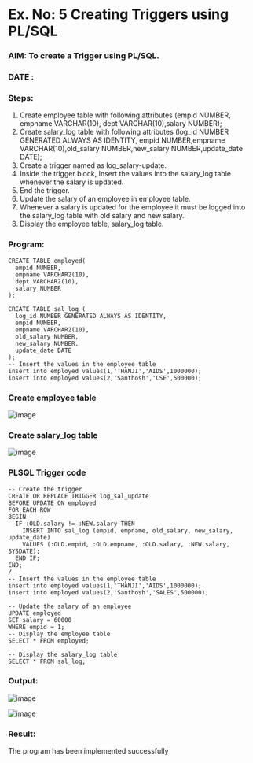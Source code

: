 # Ex. No: 5 Creating Triggers using PL/SQL

### AIM: To create a Trigger using PL/SQL.
### DATE :


### Steps:
1. Create employee table with following attributes (empid NUMBER, empname VARCHAR(10), dept VARCHAR(10),salary NUMBER);
2. Create salary_log table with following attributes (log_id NUMBER GENERATED ALWAYS AS IDENTITY, empid NUMBER,empname VARCHAR(10),old_salary NUMBER,new_salary NUMBER,update_date DATE);
3. Create a trigger named as log_salary-update.
4. Inside the trigger block, Insert the values into the salary_log table whenever the salary is updated.
5. End the trigger.
6. Update the salary of an employee in employee table.
7. Whenever a salary is updated for the employee it must be logged into the salary_log table with old salary and new salary.
8. Display the employee table, salary_log table.

### Program:

```
CREATE TABLE employed(
  empid NUMBER,
  empname VARCHAR2(10),
  dept VARCHAR2(10),
  salary NUMBER
);

CREATE TABLE sal_log (
  log_id NUMBER GENERATED ALWAYS AS IDENTITY,
  empid NUMBER,
  empname VARCHAR2(10),
  old_salary NUMBER,
  new_salary NUMBER,
  update_date DATE
);
-- Insert the values in the employee table
insert into employed values(1,'THANJI','AIDS',1000000);
insert into employed values(2,'Santhosh','CSE',500000);
```
### Create employee table
![image](https://github.com/22009011/Ex-No-5-Creating-Triggers-using-PL-SQL/assets/118343461/96a0e4a0-ef4a-4064-bffd-3016445b8edd)

### Create salary_log table
![image](https://github.com/22009011/Ex-No-5-Creating-Triggers-using-PL-SQL/assets/118343461/c9b5b61e-e814-42cf-b933-87166693aa16)

### PLSQL Trigger code
```
-- Create the trigger
CREATE OR REPLACE TRIGGER log_sal_update
BEFORE UPDATE ON employed
FOR EACH ROW
BEGIN
  IF :OLD.salary != :NEW.salary THEN
    INSERT INTO sal_log (empid, empname, old_salary, new_salary, update_date)
    VALUES (:OLD.empid, :OLD.empname, :OLD.salary, :NEW.salary, SYSDATE);
  END IF;
END;
/
-- Insert the values in the employee table
insert into employed values(1,'THANJI','AIDS',1000000);
insert into employed values(2,'Santhosh','SALES',500000);

-- Update the salary of an employee
UPDATE employed
SET salary = 60000
WHERE empid = 1;
-- Display the employee table
SELECT * FROM employed;

-- Display the salary_log table
SELECT * FROM sal_log;
```
### Output:
![image](https://github.com/22009011/Ex-No-5-Creating-Triggers-using-PL-SQL/assets/118343461/ae678b1c-2a2c-4a3e-97ab-7ca60c255819)

![image](https://github.com/22009011/Ex-No-5-Creating-Triggers-using-PL-SQL/assets/118343461/0ea87b94-8dea-46e8-8018-1573ba9953d8)

### Result:
The program has been implemented successfully
